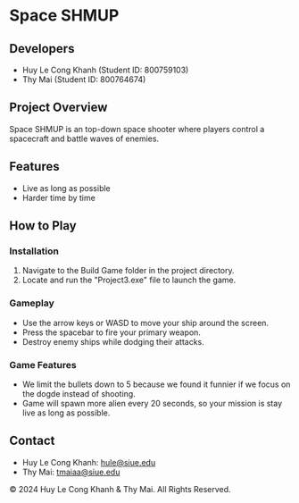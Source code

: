 # Space SHMUP

## Developers
- Huy Le Cong Khanh (Student ID: 800759103)
- Thy Mai (Student ID: 800764674)

## Project Overview
Space SHMUP is an top-down space shooter where players control a spacecraft and battle waves of enemies.
## Features
-   Live as long as possible
-   Harder time by time 

## How to Play

### Installation
1. Navigate to the Build Game folder in the project directory.
2. Locate and run the "Project3.exe" file to launch the game.

### Gameplay
- Use the arrow keys or WASD to move your ship around the screen.
- Press the spacebar to fire your primary weapon.
- Destroy enemy ships while dodging their attacks.

### Game Features
- We limit the bullets down to 5 because we found it funnier if we focus on the dogde instead of shooting.
- Game will spawn more alien every 20 seconds, so your mission is stay live as long as possible.

## Contact
- Huy Le Cong Khanh: hule@siue.edu
- Thy Mai: tmaiaa@siue.edu

© 2024 Huy Le Cong Khanh & Thy Mai. All Rights Reserved.